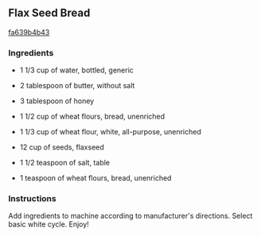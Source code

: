 ## Flax Seed Bread

[fa639b4b43](http://www.food.com/recipe/flax-seed-bread-300956)

### Ingredients

 - 1 1/3 cup of water, bottled, generic

 - 2 tablespoon of butter, without salt

 - 3 tablespoon of honey

 - 1 1/2 cup of wheat flours, bread, unenriched

 - 1 1/3 cup of wheat flour, white, all-purpose, unenriched

 - 12 cup of seeds, flaxseed

 - 1 1/2 teaspoon of salt, table

 - 1 teaspoon of wheat flours, bread, unenriched

### Instructions

Add ingredients to machine according to manufacturer's directions. Select basic white cycle. Enjoy!